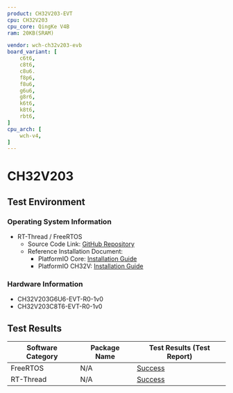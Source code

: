 ```yaml
---
product: CH32V203-EVT
cpu: CH32V203
cpu_core: QingKe V4B
ram: 20KB(SRAM)

vendor: wch-ch32v203-evb
board_variant: [
    c6t6,
    c8t6,
    c8u6.
    f8p6,
    f8u6,
    g6u6,
    g8r6,
    k6t6,
    k8t6,
    rbt6,
]
cpu_arch: [
    wch-v4,
]
---
```



# CH32V203

## Test Environment

### Operating System Information

- RT-Thread / FreeRTOS
    - Source Code Link: [GitHub Repository](https://github.com/Community-PIO-CH32V/ch32-pio-projects)
    - Reference Installation Document:
        - PlatformIO Core: [Installation Guide](https://docs.platformio.org/en/latest/core/installation/index.html)
        - PlatformIO CH32V: [Installation Guide](https://pio-ch32v.readthedocs.io/en/latest/installation.html)


### Hardware Information

- CH32V203G6U6-EVT-R0-1v0
- CH32V203C8T6-EVT-R0-1v0

## Test Results


| Software Category | Package Name | Test Results (Test Report) |
| ----------------- | ------------ | -------------------------- |
| FreeRTOS          | N/A          | [Success][FreeRTOS]        |
| RT-Thread         | N/A          | [Success][RTThread]        |

[FreeRTOS]: ./FreeRTOS/README.md
[RTThread]: ./RT-Thread/README.md
